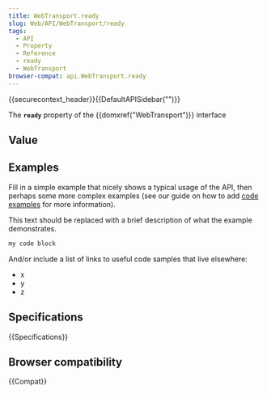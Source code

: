 ```yaml
---
title: WebTransport.ready
slug: Web/API/WebTransport/ready
tags:
  - API
  - Property
  - Reference
  - ready
  - WebTransport
browser-compat: api.WebTransport.ready
---
```

{{securecontext_header}}{{DefaultAPISidebar("")}}

The **`ready`** property of the {{domxref("WebTransport")}} interface 

## Value



## Examples

Fill in a simple example that nicely shows a typical usage of the API, then perhaps some more complex examples (see our guide on how to add [code examples](/en-US/docs/MDN/Contribute/Structures/Code_examples) for more information).

This text should be replaced with a brief description of what the example demonstrates.

```js
my code block
```

And/or include a list of links to useful code samples that live elsewhere:

*   x
*   y
*   z

## Specifications

{{Specifications}}

## Browser compatibility

{{Compat}}


